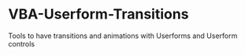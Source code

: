 # VBA-Userform-Transitions
Tools to have transitions and animations with Userforms and Userform controls
